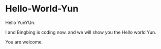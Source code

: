 # Hello-World-Yun

Hello YunYUn. 

I and Bingbing is coding now. and we will show you the Hello world Yun.

You are welcome.
